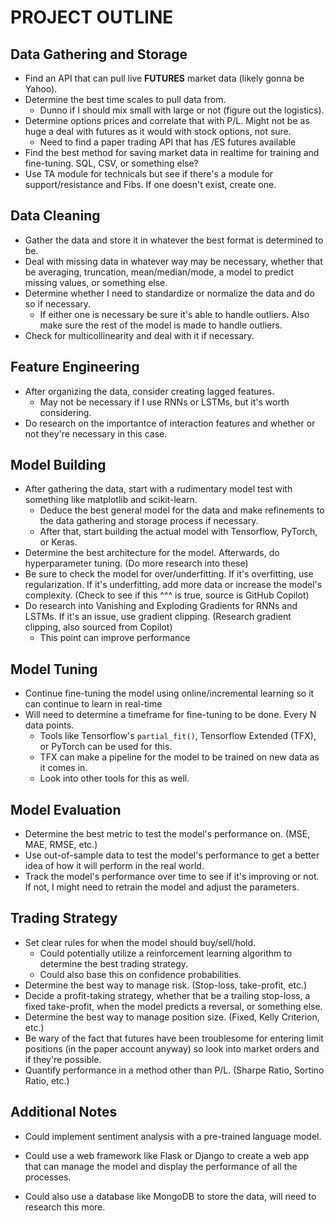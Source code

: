 # PROJECT OUTLINE

## Data Gathering and Storage

- Find an API that can pull live **FUTURES** market data (likely gonna be Yahoo).
- Determine the best time scales to pull data from.
  - Dunno if I should mix small with large or not (figure out the logistics).
- Determine options prices and correlate that with P/L. Might not be as huge a deal with futures as it would with stock options, not sure.
  - Need to find a paper trading API that has /ES futures available
- Find the best method for saving market data in realtime for training and fine-tuning. SQL, CSV, or something else?
- Use TA module for technicals but see if there's a module for support/resistance and Fibs. If one doesn't exist, create one.

## Data Cleaning

- Gather the data and store it in whatever the best format is determined to be.
- Deal with missing data in whatever way may be necessary, whether that be averaging, truncation, mean/median/mode, a model to predict missing values, or something else.
- Determine whether I need to standardize or normalize the data and do so if necessary.
  - If either one is necessary be sure it's able to handle outliers. Also make sure the rest of the model is made to handle outliers.
- Check for multicollinearity and deal with it if necessary.

## Feature Engineering

- After organizing the data, consider creating lagged features.
  - May not be necessary if I use RNNs or LSTMs, but it's worth considering.
- Do research on the importantce of interaction features and whether or not they're necessary in this case.

## Model Building

- After gathering the data, start with a rudimentary model test with something like matplotlib and scikit-learn.
  - Deduce the best general model for the data and make refinements to the data gathering and storage process if necessary.
  - After that, start building the actual model with Tensorflow, PyTorch, or Keras.
- Determine the best architecture for the model. Afterwards, do hyperparameter tuning. (Do more research into these)
- Be sure to check the model for over/underfitting. If it's overfitting, use regularization. If it's underfitting, add more data or increase the model's complexity. (Check to see if this ^^^ is true, source is GitHub Copilot)
- Do research into Vanishing and Exploding Gradients for RNNs and LSTMs. If it's an issue, use gradient clipping. (Research gradient clipping, also sourced from Copilot)
  - This point can improve performance

## Model Tuning

- Continue fine-tuning the model using online/incremental learning so it can continue to learn in real-time
- Will need to determine a timeframe for fine-tuning to be done. Every N data points.
  - Tools like Tensorflow's `partial_fit()`, Tensorflow Extended (TFX), or PyTorch can be used for this.
  - TFX can make a pipeline for the model to be trained on new data as it comes in.
  - Look into other tools for this as well.

## Model Evaluation

- Determine the best metric to test the model's performance on. (MSE, MAE, RMSE, etc.)
- Use out-of-sample data to test the model's performance to get a better idea of how it will perform in the real world.
- Track the model's performance over time to see if it's improving or not. If not, I might need to retrain the model and adjust the parameters.

## Trading Strategy

- Set clear rules for when the model should buy/sell/hold.
  - Could potentially utilize a reinforcement learning algorithm to determine the best trading strategy.
  - Could also base this on confidence probabilities.
- Determine the best way to manage risk. (Stop-loss, take-profit, etc.)
- Decide a profit-taking strategy, whether that be a trailing stop-loss, a fixed take-profit, when the model predicts a reversal, or something else.
- Determine the best way to manage position size. (Fixed, Kelly Criterion, etc.)
- Be wary of the fact that futures have been troublesome for entering limit positions (in the paper account anyway) so look into market orders and if they're possible.
- Quantify performance in a method other than P/L. (Sharpe Ratio, Sortino Ratio, etc.)

## Additional Notes

- Could implement sentiment analysis with a pre-trained language model.

- Could use a web framework like Flask or Django to create a web app that can manage the model and display the performance of all the processes.
- Could also use a database like MongoDB to store the data, will need to research this more.
